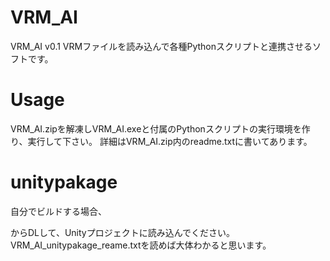 # VRM_AI
VRM_AI v0.1
VRMファイルを読み込んで各種Pythonスクリプトと連携させるソフトです。

# Usage
VRM_AI.zipを解凍しVRM_AI.exeと付属のPythonスクリプトの実行環境を作り、実行して下さい。
詳細はVRM_AI.zip内のreadme.txtに書いてあります。

# unitypakage
自分でビルドする場合、

からDLして、Unityプロジェクトに読み込んでください。
VRM_AI_unitypakage_reame.txtを読めば大体わかると思います。
